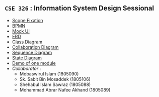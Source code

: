 ## **`CSE 326` : Information System Design Sessional**

- [Scope Fixation](https://github.com/ayeshathoi/ISD-326)
- [BPMN](https://github.com/ayeshathoi/ISD-326)
- [Mock UI](https://github.com/ayeshathoi/ISD-326)
- [ERD](https://github.com/ayeshathoi/ISD-326)
- [Class Diagram](https://github.com/ayeshathoi/ISD-326)
- [Collaboration Diagram](https://github.com/ayeshathoi/ISD-326)
- [Sequence Diagram](https://github.com/ayeshathoi/ISD-326)
- [State Diagram](https://github.com/ayeshathoi/ISD-326)
- [Demo of one module](https://github.com/ezmata-101/ParkCar-Server)
- *Collaborator* : <br/>
    - Mobaswirul Islam (1805090)
    - Sk. Sabit Bin Mosaddek (1805106)
    - Shehabul Islam Sawraz (1805088)
    - Mohammad Abrar Nafee Akhand (1805089)
